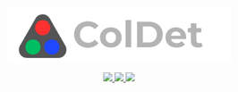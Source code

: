 <p align="center">
  <img src="LOGO.png" alt="Logo" width="400"/>
</p>

<p align="center">
  <a href="https://github.com/LightingDev/ColDet/">
    <img src="https://img.shields.io/badge/GitHub-181717?style=for-the-badge&logo=github&logoColor=white"/>
  </a>
  <a href="https://huggingface.co/spaces/theguywhosucks/coldet-demo/">
    <img src="https://img.shields.io/badge/HuggingFace-FFD21E?style=for-the-badge&logo=huggingface&logoColor=black"/>
  </a>
  <a href="https://huggingface.co/spaces/theguywhosucks/coldet-demo/">
    <img src="https://img.shields.io/badge/Demo-1E90FF?style=for-the-badge&logo=googlechrome&logoColor=white"/>
  </a>
</p>
